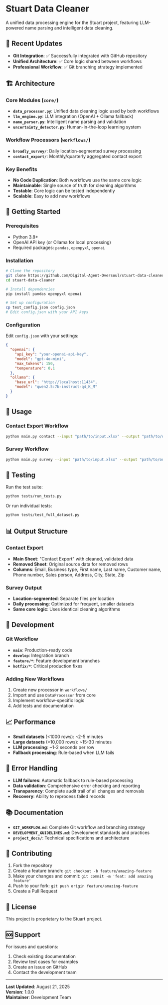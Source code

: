 # Stuart Data Cleaner

A unified data processing engine for the Stuart project, featuring LLM-powered name parsing and intelligent data cleaning.

## 🚀 **Recent Updates**

- **Git Integration**: ✅ Successfully integrated with GitHub repository
- **Unified Architecture**: ✅ Core logic shared between workflows
- **Professional Workflow**: ✅ Git branching strategy implemented

## 🏗️ **Architecture**

### **Core Modules** (`core/`)
- **`data_processor.py`**: Unified data cleaning logic used by both workflows
- **`llm_engine.py`**: LLM integration (OpenAI + Ollama fallback)
- **`name_parser.py`**: Intelligent name parsing and validation
- **`uncertainty_detector.py`**: Human-in-the-loop learning system

### **Workflow Processors** (`workflows/`)
- **`broadly_survey/`**: Daily location-segmented survey processing
- **`contact_export/`**: Monthly/quarterly aggregated contact export

### **Key Benefits**
- **No Code Duplication**: Both workflows use the same core logic
- **Maintainable**: Single source of truth for cleaning algorithms
- **Testable**: Core logic can be tested independently
- **Scalable**: Easy to add new workflows

## 🚀 **Getting Started**

### **Prerequisites**
- Python 3.8+
- OpenAI API key (or Ollama for local processing)
- Required packages: `pandas`, `openpyxl`, `openai`

### **Installation**
```bash
# Clone the repository
git clone https://github.com/Digital-Agent-Oversoul/stuart-data-cleaner.git
cd stuart-data-cleaner

# Install dependencies
pip install pandas openpyxl openai

# Set up configuration
cp test_config.json config.json
# Edit config.json with your API keys
```

### **Configuration**
Edit `config.json` with your settings:
```json
{
  "openai": {
    "api_key": "your-openai-api-key",
    "model": "gpt-4o-mini",
    "max_tokens": 150,
    "temperature": 0.1
  },
  "ollama": {
    "base_url": "http://localhost:11434",
    "model": "qwen2.5:7b-instruct-q4_K_M"
  }
}
```

## 🔄 **Usage**

### **Contact Export Workflow**
```bash
python main.py contact --input "path/to/input.xlsx" --output "path/to/output.xlsx"
```

### **Survey Workflow**
```bash
python main.py survey --input "path/to/input.xlsx" --output "path/to/output.xlsx" --location "Dublin"
```

## 🧪 **Testing**

Run the test suite:
```bash
python tests/run_tests.py
```

Or run individual tests:
```bash
python tests/test_full_dataset.py
```

## 📊 **Output Structure**

### **Contact Export**
- **Main Sheet**: "Contact Export" with cleaned, validated data
- **Removed Sheet**: Original source data for removed rows
- **Columns**: Email, Business type, First name, Last name, Customer name, Phone number, Sales person, Address, City, State, Zip

### **Survey Output**
- **Location-segmented**: Separate files per location
- **Daily processing**: Optimized for frequent, smaller datasets
- **Same core logic**: Uses identical cleaning algorithms

## 🔧 **Development**

### **Git Workflow**
- **`main`**: Production-ready code
- **`develop`**: Integration branch
- **`feature/*`**: Feature development branches
- **`hotfix/*`**: Critical production fixes

### **Adding New Workflows**
1. Create new processor in `workflows/`
2. Import and use `DataProcessor` from core
3. Implement workflow-specific logic
4. Add tests and documentation

## 📈 **Performance**

- **Small datasets** (<1000 rows): ~2-5 minutes
- **Large datasets** (>10,000 rows): ~15-30 minutes
- **LLM processing**: ~1-2 seconds per row
- **Fallback processing**: Rule-based when LLM fails

## 🚨 **Error Handling**

- **LLM failures**: Automatic fallback to rule-based processing
- **Data validation**: Comprehensive error checking and reporting
- **Transparency**: Complete audit trail of all changes and removals
- **Recovery**: Ability to reprocess failed records

## 📚 **Documentation**

- **`GIT_WORKFLOW.md`**: Complete Git workflow and branching strategy
- **`DEVELOPMENT_GUIDELINES.md`**: Development standards and practices
- **`project_docs/`**: Technical specifications and architecture

## 🤝 **Contributing**

1. Fork the repository
2. Create a feature branch: `git checkout -b feature/amazing-feature`
3. Make your changes and commit: `git commit -m 'feat: add amazing feature'`
4. Push to your fork: `git push origin feature/amazing-feature`
5. Create a Pull Request

## 📄 **License**

This project is proprietary to the Stuart project.

## 🆘 **Support**

For issues and questions:
1. Check existing documentation
2. Review test cases for examples
3. Create an issue on GitHub
4. Contact the development team

---

**Last Updated**: August 21, 2025  
**Version**: 1.0.0  
**Maintainer**: Development Team
